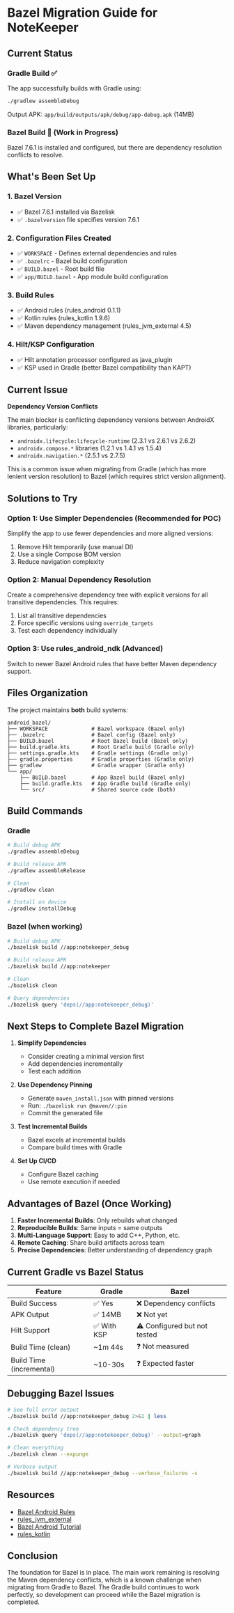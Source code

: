 # Bazel Migration Guide for NoteKeeper

## Current Status

### Gradle Build ✅
The app successfully builds with Gradle using:
```bash
./gradlew assembleDebug
```

Output APK: `app/build/outputs/apk/debug/app-debug.apk` (14MB)

### Bazel Build 🚧 (Work in Progress)
Bazel 7.6.1 is installed and configured, but there are dependency resolution conflicts to resolve.

## What's Been Set Up

### 1. Bazel Version
- ✅ Bazel 7.6.1 installed via Bazelisk
- ✅ `.bazelversion` file specifies version 7.6.1

### 2. Configuration Files Created
- ✅ `WORKSPACE` - Defines external dependencies and rules
- ✅ `.bazelrc` - Bazel build configuration
- ✅ `BUILD.bazel` - Root build file
- ✅ `app/BUILD.bazel` - App module build configuration

### 3. Build Rules
- ✅ Android rules (rules_android 0.1.1)
- ✅ Kotlin rules (rules_kotlin 1.9.6)
- ✅ Maven dependency management (rules_jvm_external 4.5)

### 4. Hilt/KSP Configuration
- ✅ Hilt annotation processor configured as java_plugin
- ✅ KSP used in Gradle (better Bazel compatibility than KAPT)

## Current Issue

**Dependency Version Conflicts**

The main blocker is conflicting dependency versions between AndroidX libraries, particularly:
- `androidx.lifecycle:lifecycle-runtime` (2.3.1 vs 2.6.1 vs 2.6.2)
- `androidx.compose.*` libraries (1.2.1 vs 1.4.1 vs 1.5.4)
- `androidx.navigation.*` (2.5.1 vs 2.7.5)

This is a common issue when migrating from Gradle (which has more lenient version resolution) to Bazel (which requires strict version alignment).

## Solutions to Try

### Option 1: Use Simpler Dependencies (Recommended for POC)

Simplify the app to use fewer dependencies and more aligned versions:

1. Remove Hilt temporarily (use manual DI)
2. Use a single Compose BOM version
3. Reduce navigation complexity

### Option 2: Manual Dependency Resolution

Create a comprehensive dependency tree with explicit versions for all transitive dependencies. This requires:

1. List all transitive dependencies
2. Force specific versions using `override_targets`
3. Test each dependency individually

### Option 3: Use rules_android_ndk (Advanced)

Switch to newer Bazel Android rules that have better Maven dependency support.

## Files Organization

The project maintains **both** build systems:

```
android_bazel/
├── WORKSPACE              # Bazel workspace (Bazel only)
├── .bazelrc               # Bazel config (Bazel only)
├── BUILD.bazel            # Root Bazel build (Bazel only)
├── build.gradle.kts       # Root Gradle build (Gradle only)
├── settings.gradle.kts    # Gradle settings (Gradle only)
├── gradle.properties      # Gradle properties (Gradle only)
├── gradlew                # Gradle wrapper (Gradle only)
└── app/
    ├── BUILD.bazel        # App Bazel build (Bazel only)
    ├── build.gradle.kts   # App Gradle build (Gradle only)
    └── src/               # Shared source code (both)
```

## Build Commands

### Gradle
```bash
# Build debug APK
./gradlew assembleDebug

# Build release APK
./gradlew assembleRelease

# Clean
./gradlew clean

# Install on device
./gradlew installDebug
```

### Bazel (when working)
```bash
# Build debug APK
./bazelisk build //app:notekeeper_debug

# Build release APK
./bazelisk build //app:notekeeper

# Clean
./bazelisk clean

# Query dependencies
./bazelisk query 'deps(//app:notekeeper_debug)'
```

## Next Steps to Complete Bazel Migration

1. **Simplify Dependencies**
   - Consider creating a minimal version first
   - Add dependencies incrementally
   - Test each addition

2. **Use Dependency Pinning**
   - Generate `maven_install.json` with pinned versions
   - Run: `./bazelisk run @maven//:pin`
   - Commit the generated file

3. **Test Incremental Builds**
   - Bazel excels at incremental builds
   - Compare build times with Gradle

4. **Set Up CI/CD**
   - Configure Bazel caching
   - Use remote execution if needed

## Advantages of Bazel (Once Working)

1. **Faster Incremental Builds**: Only rebuilds what changed
2. **Reproducible Builds**: Same inputs = same outputs
3. **Multi-Language Support**: Easy to add C++, Python, etc.
4. **Remote Caching**: Share build artifacts across team
5. **Precise Dependencies**: Better understanding of dependency graph

## Current Gradle vs Bazel Status

| Feature | Gradle | Bazel |
|---------|--------|-------|
| Build Success | ✅ Yes | ❌ Dependency conflicts |
| APK Output | ✅ 14MB | ❌ Not yet |
| Hilt Support | ✅ With KSP | ⚠️ Configured but not tested |
| Build Time (clean) | ~1m 44s | ❓ Not measured |
| Build Time (incremental) | ~10-30s | ❓ Expected faster |

## Debugging Bazel Issues

```bash
# See full error output
./bazelisk build //app:notekeeper_debug 2>&1 | less

# Check dependency tree
./bazelisk query 'deps(//app:notekeeper_debug)' --output=graph

# Clean everything
./bazelisk clean --expunge

# Verbose output
./bazelisk build //app:notekeeper_debug --verbose_failures -s
```

## Resources

- [Bazel Android Rules](https://github.com/bazelbuild/rules_android)
- [rules_jvm_external](https://github.com/bazelbuild/rules_jvm_external)
- [Bazel Android Tutorial](https://bazel.build/start/android-app)
- [rules_kotlin](https://github.com/bazelbuild/rules_kotlin)

## Conclusion

The foundation for Bazel is in place. The main work remaining is resolving the Maven dependency conflicts, which is a known challenge when migrating from Gradle to Bazel. The Gradle build continues to work perfectly, so development can proceed while the Bazel migration is completed.
